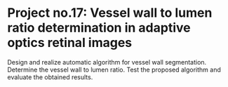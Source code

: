 # Project no.17: Vessel wall to lumen ratio determination in adaptive optics retinal images

Design and realize automatic algorithm for vessel wall segmentation. Determine the
vessel wall to lumen ratio. Test the proposed algorithm and evaluate the obtained
results.
